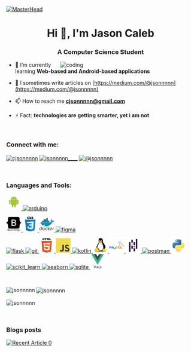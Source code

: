 [![MasterHead](https://i.pinimg.com/originals/0f/25/e4/0f25e4668c1c7740b5ed41835339d67f.gif)](https://www.linkedin.com/in/cjsonnnnn/)
<h1 align="center">Hi 👋, I'm Jason Caleb</h1>
<h3 align="center">A Computer Science Student</h3>

<!-- <img align="right" alt="coding" width="486" src="https://qph.cf2.quoracdn.net/main-qimg-b461c057dc88b51fc521235833b1c6a9"> -->
<img align="right" alt="coding" width="360" src="https://i.imgur.com/HyIEBVR.gif">

<!-- <p align="left"> <img src="https://komarev.com/ghpvc/?username=jsonnnnn&label=profile%20views&color=4ac814&style=flat" alt="jsonnnnn" /> </p> -->
- 🌱 I’m currently learning **Web-based and Android-based applications**

- 📝 I sometimes write articles on [https://medium.com/@jsonnnnn](https://medium.com/@jsonnnnn)

- 📫 How to reach me **cjsonnnnn@gmail.com**

- ⚡ Fact: **technologies are getting smarter, yet i am not**


<br>


<h3 align="left">Connect with me:</h3>
<p align="left">
<a href="https://linkedin.com/in/cjsonnnnn" target="blank"><img align="center" src="https://raw.githubusercontent.com/rahuldkjain/github-profile-readme-generator/master/src/images/icons/Social/linked-in-alt.svg" alt="cjsonnnnn" height="30" width="40" /></a>
<a href="https://instagram.com/jsonnnnn____" target="blank"><img align="center" src="https://raw.githubusercontent.com/rahuldkjain/github-profile-readme-generator/master/src/images/icons/Social/instagram.svg" alt="jsonnnnn____" height="30" width="40" /></a>
<a href="https://medium.com/@jsonnnnn" target="blank"><img align="center" src="https://raw.githubusercontent.com/rahuldkjain/github-profile-readme-generator/master/src/images/icons/Social/medium.svg" alt="@jsonnnnn" height="30" width="40" /></a>
</p>


<br>


<h3 align="left">Languages and Tools:</h3>
<p align="left"> 
<!-- 1st L&T -->
<a href="https://developer.android.com" target="_blank" rel="noreferrer"> <img src="https://raw.githubusercontent.com/devicons/devicon/master/icons/android/android-original-wordmark.svg" alt="android" width="40" height="40"/> </a> <a href="https://www.arduino.cc/" target="_blank" rel="noreferrer"> <img src="https://cdn.worldvectorlogo.com/logos/arduino-1.svg" alt="arduino" width="40" height="40"/> </a> 

<!--  2nd L&T  -->
<a href="https://getbootstrap.com" target="_blank" rel="noreferrer"> <img src="https://raw.githubusercontent.com/devicons/devicon/master/icons/bootstrap/bootstrap-plain-wordmark.svg" alt="bootstrap" width="40" height="40"/> </a> <a href="https://www.w3schools.com/css/" target="_blank" rel="noreferrer"> <img src="https://raw.githubusercontent.com/devicons/devicon/master/icons/css3/css3-original-wordmark.svg" alt="css3" width="40" height="40"/> </a> <a href="https://www.docker.com/" target="_blank" rel="noreferrer"> <img src="https://raw.githubusercontent.com/devicons/devicon/master/icons/docker/docker-original-wordmark.svg" alt="docker" width="40" height="40"/> </a> <a href="https://www.figma.com/" target="_blank" rel="noreferrer"> <img src="https://www.vectorlogo.zone/logos/figma/figma-icon.svg" alt="figma" width="40" height="40"/> </a> 

<!-- 3rd L&T -->
<a href="https://flask.palletsprojects.com/" target="_blank" rel="noreferrer"> <img src="https://www.vectorlogo.zone/logos/pocoo_flask/pocoo_flask-icon.svg" alt="flask" width="40" height="40"/> </a> <a href="https://git-scm.com/" target="_blank" rel="noreferrer"> <img src="https://www.vectorlogo.zone/logos/git-scm/git-scm-icon.svg" alt="git" width="40" height="40"/> </a> <a href="https://www.w3.org/html/" target="_blank" rel="noreferrer"> <img src="https://raw.githubusercontent.com/devicons/devicon/master/icons/html5/html5-original-wordmark.svg" alt="html5" width="40" height="40"/> </a> <a href="https://developer.mozilla.org/en-US/docs/Web/JavaScript" target="_blank" rel="noreferrer"> <img src="https://raw.githubusercontent.com/devicons/devicon/master/icons/javascript/javascript-original.svg" alt="javascript" width="40" height="40"/> </a> <a href="https://kotlinlang.org" target="_blank" rel="noreferrer"> <img src="https://www.vectorlogo.zone/logos/kotlinlang/kotlinlang-icon.svg" alt="kotlin" width="40" height="40"/> </a> <a href="https://www.linux.org/" target="_blank" rel="noreferrer"> <img src="https://raw.githubusercontent.com/devicons/devicon/master/icons/linux/linux-original.svg" alt="linux" width="40" height="40"/> </a> <a href="https://www.mysql.com/" target="_blank" rel="noreferrer"> <img src="https://raw.githubusercontent.com/devicons/devicon/master/icons/mysql/mysql-original-wordmark.svg" alt="mysql" width="40" height="40"/> </a> <a href="https://pandas.pydata.org/" target="_blank" rel="noreferrer"> <img src="https://raw.githubusercontent.com/devicons/devicon/2ae2a900d2f041da66e950e4d48052658d850630/icons/pandas/pandas-original.svg" alt="pandas" width="40" height="40"/> </a> <a href="https://postman.com" target="_blank" rel="noreferrer"> <img src="https://www.vectorlogo.zone/logos/getpostman/getpostman-icon.svg" alt="postman" width="40" height="40"/> </a> <a href="https://www.python.org" target="_blank" rel="noreferrer"> <img src="https://raw.githubusercontent.com/devicons/devicon/master/icons/python/python-original.svg" alt="python" width="40" height="40"/> </a> <a href="https://scikit-learn.org/" target="_blank" rel="noreferrer"> <img src="https://upload.wikimedia.org/wikipedia/commons/0/05/Scikit_learn_logo_small.svg" alt="scikit_learn" width="40" height="40"/> </a> <a href="https://seaborn.pydata.org/" target="_blank" rel="noreferrer"> <img src="https://seaborn.pydata.org/_images/logo-mark-lightbg.svg" alt="seaborn" width="40" height="40"/> </a> <a href="https://www.sqlite.org/" target="_blank" rel="noreferrer"> <img src="https://www.vectorlogo.zone/logos/sqlite/sqlite-icon.svg" alt="sqlite" width="40" height="40"/> </a> <a href="https://vuejs.org/" target="_blank" rel="noreferrer"> <img src="https://raw.githubusercontent.com/devicons/devicon/master/icons/vuejs/vuejs-original-wordmark.svg" alt="vuejs" width="40" height="40"/> </a> </p>


<br>


<p>
    <img align="left" src="https://github-readme-stats.vercel.app/api/top-langs?username=jsonnnnn&show_icons=true&theme=tokyonight&hide_border=true&cache_seconds=1800&locale=en&layout=compact" alt="jsonnnnn"/>
</p>

<p>&nbsp;<img align="center" src="https://github-readme-stats.vercel.app/api?username=jsonnnnn&show_icons=true&theme=tokyonight&hide_border=true&cache_seconds=1800&locale=en" alt="jsonnnnn" /></p>

<p><img align="center" src="https://github-readme-streak-stats.herokuapp.com/?user=jsonnnnn&theme=dark" alt="jsonnnnn" /></p>


<br>


### Blogs posts
<a target="_blank" href="https://github-readme-medium-recent-article.vercel.app/medium/@jsonnnnn/0">
    <img src="https://github-readme-medium-recent-article.vercel.app/medium/@jsonnnnn/0" alt="Recent Article 0">
</a>